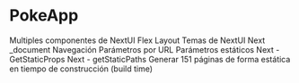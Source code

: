 # PokeApp
Multiples componentes de NextUI  Flex Layout  Temas de NextUI  Next _document  Navegación  Parámetros por URL  Parámetros estáticos  Next - GetStaticProps  Next - getStaticPaths  Generar 151 páginas de forma estática en tiempo de construcción (build time)
